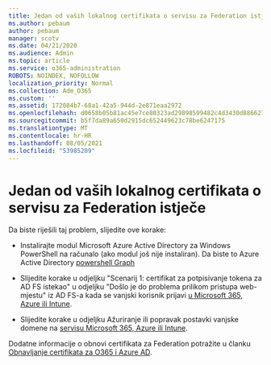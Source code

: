 ```yaml
---
title: Jedan od vaših lokalnog certifikata o servisu za Federation istječe
ms.author: pebaum
author: pebaum
manager: scotv
ms.date: 04/21/2020
ms.audience: Admin
ms.topic: article
ms.service: o365-administration
ROBOTS: NOINDEX, NOFOLLOW
localization_priority: Normal
ms.collection: Adm_O365
ms.custom: ''
ms.assetid: 172084b7-68a1-42a5-944d-2e871eaa2972
ms.openlocfilehash: d0658b05b81ac45e7ce80323ad29898599482c4d3430d886627af6e9f8d136f6
ms.sourcegitcommit: b5f7da89a650d2915dc652449623c78be6247175
ms.translationtype: MT
ms.contentlocale: hr-HR
ms.lasthandoff: 08/05/2021
ms.locfileid: "53985209"
---
```

# <a name="one-of-your-on-premises-federation-service-certificates-is-expiring"></a>Jedan od vaših lokalnog certifikata o servisu za Federation istječe

Da biste riješili taj problem, slijedite ove korake:
  
- Instalirajte modul Microsoft Azure Active Directory za Windows PowerShell na računalo (ako modul još nije instaliran). Da biste to Azure Active Directory [powershell Graph](https://docs.microsoft.com/powershell/azure/active-directory/install-adv2?view=azureadps-2.0)
    
- Slijedite korake u odjeljku "Scenarij 1: certifikat za potpisivanje tokena za AD FS istekao" u odjeljku "Došlo je do problema prilikom pristupa web-mjestu" iz AD FS-a kada se vanjski korisnik prijavi [u Microsoft 365, Azure ili Intune](https://support.microsoft.com/help/2713898/there-was-a-problem-accessing-the-site-error-from-ad-fs-when-a-federat).
    
- Slijedite korake u odjeljku Ažuriranje ili popravak postavki vanjske domene na [servisu Microsoft 365, Azure ili Intune](https://support.microsoft.com/help/2647048/how-to-update-or-repair-the-settings-of-a-federated-domain-in-office-3).
    
Dodatne informacije o obnovi certifikata za Federation potražite u članku [Obnavljanje certifikata za O365 i Azure AD](https://docs.microsoft.com/azure/active-directory/connect/active-directory-aadconnect-o365-certs).
  

